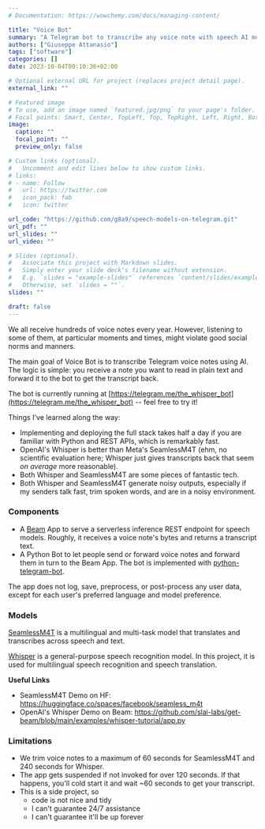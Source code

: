 ```yaml
---
# Documentation: https://wowchemy.com/docs/managing-content/

title: "Voice Bot"
summary: "A Telegram bot to transcribe any voice note with speech AI models."
authors: ["Giuseppe Attanasio"]
tags: ["software"]
categories: []
date: 2023-10-04T00:10:36+02:00

# Optional external URL for project (replaces project detail page).
external_link: ""

# Featured image
# To use, add an image named `featured.jpg/png` to your page's folder.
# Focal points: Smart, Center, TopLeft, Top, TopRight, Left, Right, BottomLeft, Bottom, BottomRight.
image:
  caption: ""
  focal_point: ""
  preview_only: false

# Custom links (optional).
#   Uncomment and edit lines below to show custom links.
# links:
# - name: Follow
#   url: https://twitter.com
#   icon_pack: fab
#   icon: twitter

url_code: "https://github.com/g8a9/speech-models-on-telegram.git"
url_pdf: ""
url_slides: ""
url_video: ""

# Slides (optional).
#   Associate this project with Markdown slides.
#   Simply enter your slide deck's filename without extension.
#   E.g. `slides = "example-slides"` references `content/slides/example-slides.md`.
#   Otherwise, set `slides = ""`.
slides: ""

draft: false
---
```


We all receive hundreds of voice notes every year. However, listening to some of them, at particular moments and times, might violate good social norms and manners.

The main goal of Voice Bot is to transcribe Telegram voice notes using AI. The logic is simple: you receive a note you want to read in plain text and forward it to the bot to get the transcript back.

The bot is currently running at [https://telegram.me/the_whisper_bot](https://telegram.me/the_whisper_bot) -- feel free to try it!

Things I've learned along the way:
- Implementing and deploying the full stack takes half a day if you are familiar with Python and REST APIs, which is remarkably fast.
- OpenAI's Whisper is better than Meta's SeamlessM4T (ehm, no scientific evaluation here; Whisper just gives transcripts back that seem *on average* more reasonable).
- Both Whisper and SeamlessM4T are some pieces of fantastic tech.
- Both Whisper and SeamlessM4T generate noisy outputs, especially if my senders talk fast, trim spoken words, and are in a noisy environment.

### Components

- A [Beam](https://www.beam.cloud/) App to serve a serverless inference REST endpoint for speech models. Roughly, it receives a voice note's bytes and returns a transcript text.
- A Python Bot to let people send or forward voice notes and forward them in turn to the Beam App. The bot is implemented with [python-telegram-bot](https://python-telegram-bot.org/).

The app does not log, save, preprocess, or post-process any user data, except for each user's preferred language and model preference.

### Models

[SeamlessM4T](https://ai.meta.com/blog/seamless-m4t/) is a multilingual and multi-task model that translates and transcribes across speech and text.

[Whisper](https://github.com/openai/whisper) is a general-purpose speech recognition model. In this project, it is used for multilingual speech recognition and speech translation.

**Useful Links**

- SeamlessM4T Demo on HF: https://huggingface.co/spaces/facebook/seamless_m4t 
- OpenAI's Whisper Demo on Beam: https://github.com/slai-labs/get-beam/blob/main/examples/whisper-tutorial/app.py

### Limitations

- We trim voice notes to a maximum of 60 seconds for SeamlessM4T and 240 seconds for Whisper.
- The app gets suspended if not invoked for over 120 seconds. If that happens, you'll cold start it and wait ~60 seconds to get your transcript.
- This is a side project, so
    - code is not nice and tidy
    - I can't guarantee 24/7 assistance
    - I can't guarantee it'll be up forever